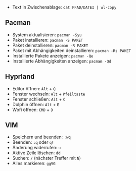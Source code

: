 - Text in Zwischenablage: `cat PFAD/DATEI | wl-copy`

## Pacman
- System aktualisieren: `pacman -Syu`
- Paket installieren: `pacman -S PAKET`
- Paket deinstallieren: `pacman -R PAKET`
- Paket mit Abhängigkeiten deinstallieren: `pacman -Rs PAKET`
- Installierte Pakete anzeigen: `pacman -Qe`
- Installierte Abhängigkeiten anzeigen: `pacman -Qd`

## Hyprland
- Editor öffnen: `Alt` + `Q`
- Fenster wechseln: `Alt` + `Pfeiltaste`
- Fenster schließen: `Alt` + `C`
- Dolphin öffnen: `Alt` + `E`
- Wofi öffnen: `CMD` + `D`

## VIM
- Speichern und beenden: `:wq`
- Beenden: `:q` oder `q!`
- Änderung widerrufen: `u`
- Aktive Zeile löschen: `dd`
- Suchen: `/` (nächster Treffer mit `N`)
- Alles markieren: `ggVG`
